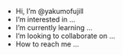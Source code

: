 -  Hi, I’m @yakumofujill
-  I’m interested in ...
-  I’m currently learning ...
-  I’m looking to collaborate on ...
-  How to reach me ...

<!---
yakumofujill/yakumofujill is a ✨ special ✨ repository because its `README.md` (this file) appears on your GitHub profile.
You can click the Preview link to take a look at your changes.
--->
